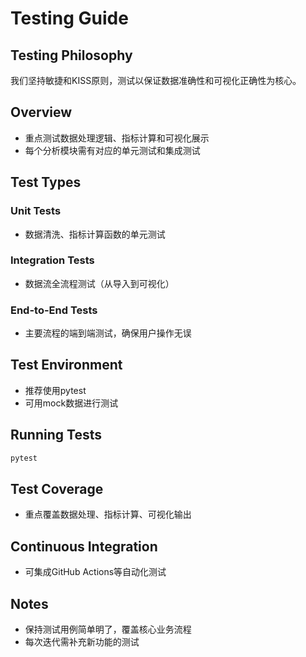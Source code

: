 # Testing Guide

## Testing Philosophy
我们坚持敏捷和KISS原则，测试以保证数据准确性和可视化正确性为核心。

## Overview
- 重点测试数据处理逻辑、指标计算和可视化展示
- 每个分析模块需有对应的单元测试和集成测试

## Test Types

### Unit Tests
- 数据清洗、指标计算函数的单元测试

### Integration Tests
- 数据流全流程测试（从导入到可视化）

### End-to-End Tests
- 主要流程的端到端测试，确保用户操作无误

## Test Environment
- 推荐使用pytest
- 可用mock数据进行测试

## Running Tests
```bash
pytest
```

## Test Coverage
- 重点覆盖数据处理、指标计算、可视化输出

## Continuous Integration
- 可集成GitHub Actions等自动化测试

## Notes
- 保持测试用例简单明了，覆盖核心业务流程
- 每次迭代需补充新功能的测试 
